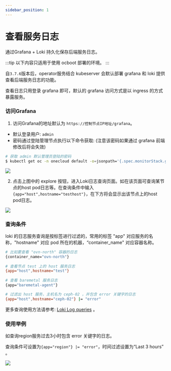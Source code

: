 ```yaml
---
sidebar_position: 1
---
```


# 查看服务日志

通过Grafana + Loki 持久化保存后端服务日志。

:::tip
以下内容只适用于使用 ocboot 部署的环境。
:::


自`3.7.6`版本后，operator服务结合 kubeserver 会默认部署 grafana 和 loki 提供查看后端服务日志的功能。

查看日志只用登录 grafana 即可，默认的 grafana 访问方式是以 ingress 的方式暴露服务。

### 访问Grafana

1. 访问Grafana的地址默认为 `https://控制节点IP地址/grafana`。

- 默认登录用户: `admin`
- 密码通过登陆管理节点执行以下命令获取: (注意该密码如果通过 grafana 前端修改后将会失效)

```bash
# 获取 admin 默认管理员登陆的密码
$ kubectl get oc -n onecloud default -o=jsonpath='{.spec.monitorStack.grafana.adminPassword}'
```

![](/img/docs/operations/log/grafana-home.png)

2. 点击上图中的 explore 按钮，进入Loki日志查询页面。如在该页面可查询某节点的host pod日志等。在查询条件中输入`{app="host",hostname="testhost"}`，在下方将会显示出该节点上的host pod日志。

![](/img/docs/operations/log/explore.png)

### 查询条件

loki 的日志服务查询是按标签进行过滤的，常用的标签 "app" 对应服务的名称，"hostname" 对应 pod 所在的机器，“container_name" 对应容器名称。

```bash
# 比如要查看 "ovn-north" 容器的日志
{container_name="ovn-north"}
 
# 查看节点 test 上的 host 服务日志
{app="host",hostname="test"}
 
# 查看 baremetal 服务日志
{app="baremetal-agent"}

# 过滤出 host 服务，主机名为 ceph-02 ，并包含 error 关键字的日志
{app="host",hostname="ceph-02"} |= "error"
```

更多查询使用方法请参考: [Loki Log queries](https://grafana.com/docs/loki/latest/query/log_queries/) 。

### 使用举例

如查询region服务过去3小时包含 error 关键字的日志。

查询条件可设置为`{app="region"} |= "error"`，时间过滤设置为“Last 3 hours” 。

![](/img/docs/operations/log/explore-region.png)
